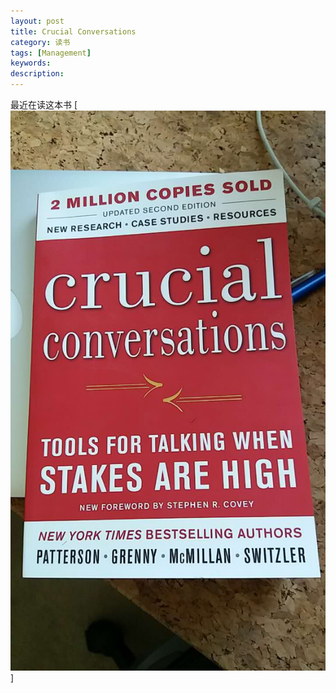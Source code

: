 ```yaml
---
layout: post
title: Crucial Conversations
category: 读书
tags: [Management] 
keywords: 
description: 
---
```


最近在读这本书
[![Crucial Conversations](/uploads/2016/crucial_conversations_cover.jpg)]

